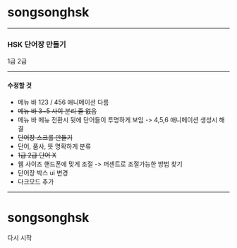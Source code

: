 # songsonghsk
----
### HSK 단어장 만들기 

1급 
2급 



----
#### 수정할 것 

* 메뉴 바 123 / 456 애니메이션 다름 
* <s>메뉴 바 3~5 사이 분리 줄 없음</s>
* 메뉴 바 메뉴 전환시 뒷에 단어들이 투명하게 보임 -> 4,5,6 애니메이션 생성시 해결 
* <s>단어장 스크롤 만들기 </s>
* 단어, 품사, 뜻 명확하게 분류 
* <s> 1급 2급 단어 X </s>
* 웹 사이즈 핸드폰에 맞게 조절 -> 퍼센트로 조절가능한 방법 찾기 
* 단어장 박스 ui 변경
* 다크모드 추가 



---------------------

# songsonghsk 

다시 시작 
